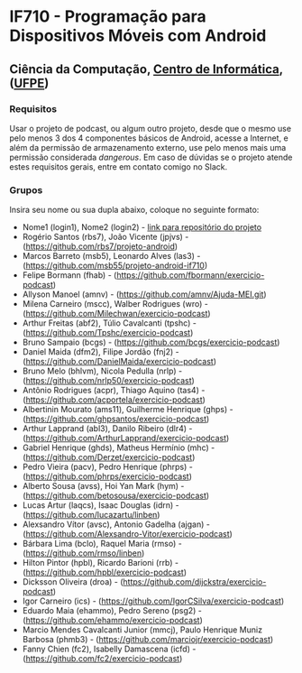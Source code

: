 # IF710 - Programação para Dispositivos Móveis com Android

## Ciência da Computação, [Centro de Informática](http://www.cin.ufpe.br), ([UFPE](http://www.ufpe.br))

### Requisitos

Usar o projeto de podcast, ou algum outro projeto, desde que o mesmo use pelo menos 3 dos 4 componentes básicos de Android, acesse a Internet, e além da permissão de armazenamento externo, use pelo menos mais uma permissão considerada _dangerous_. Em caso de dúvidas se o projeto atende estes requisitos gerais, entre em contato comigo no Slack.

### Grupos

Insira seu nome ou sua dupla abaixo, coloque no seguinte formato: 

- Nome1 (login1), Nome2 (login2) -  [link para repositório do projeto](http://github.com/repositorio)
- Rogério Santos (rbs7), João Vicente (jpjvs) - (https://github.com/rbs7/projeto-android)
- Marcos Barreto (msb5), Leonardo Alves (las3) -  (https://github.com/msb55/projeto-android-if710)
- Felipe Bormann (fhab) - (https://github.com/fbormann/exercicio-podcast)
- Allyson Manoel (amnv) - (https://github.com/amnv/Ajuda-MEI.git)
- Milena Carneiro (mscc), Walber Rodrigues (wro) - (https://github.com/Milechwan/exercicio-podcast)
- Arthur Freitas (abf2), Túlio Cavalcanti (tpshc) - (https://github.com/Tpshc/exercicio-podcast)
- Bruno Sampaio (bcgs) - (https://github.com/bcgs/exercicio-podcast)
- Daniel Maida (dfm2), Filipe Jordão (fnj2) - (https://github.com/DanielMaida/exercicio-podcast)
- Bruno Melo (bhlvm), Nicola Pedulla (nrlp) - (https://github.com/nrlp50/exercicio-podcast)
- Antônio Rodrigues (acpr), Thiago Aquino (tas4) - (https://github.com/acportela/exercicio-podcast)
- Albertinin Mourato (ams11), Guilherme Henrique (ghps) - (https://github.com/ghpsantos/exercicio-podcast)
- Arthur Lapprand (abl3), Danilo Ribeiro (dlr4) - (https://github.com/ArthurLapprand/exercicio-podcast)
- Gabriel Henrique (ghds), Matheus Hermínio (mhc) - (https://github.com/Derzet/exercicio-podcast)
- Pedro Vieira (pacv), Pedro Henrique (phrps) - (https://github.com/phrps/exercicio-podcast)
- Alberto Sousa (avss), Hoi Yan Mark (hym) -  (https://github.com/betosousa/exercicio-podcast)
- Lucas Artur (laqcs), Isaac Douglas (idrn) - (https://github.com/lucazartu/linben)
- Alexsandro Vítor (avsc), Antonio Gadelha (ajgan) - (https://github.com/Alexsandro-Vitor/exercicio-podcast)
- Bárbara Lima (bclo), Raquel Maria (rmso) - (https://github.com/rmso/linben)
- Hilton Pintor (hpbl), Ricardo Barioni (rrb) - (https://github.com/hpbl/exercicio-podcast)
- Dicksson Oliveira (droa) - (https://github.com/dijckstra/exercicio-podcast)
- Igor Carneiro (ics) - (https://github.com/IgorCSilva/exercicio-podcast)
- Eduardo Maia (ehammo), Pedro Sereno (psg2) - (https://github.com/ehammo/exercicio-podcast)
- Marcio Mendes Cavalcanti Junior (mmcj), Paulo Henrique Muniz Barbosa (phmb3) - (https://github.com/marciojr/exercicio-podcast)
- Fanny Chien (fc2), Isabelly Damascena (icfd) - (https://github.com/fc2/exercicio-podcast)
